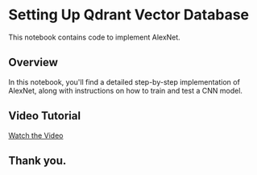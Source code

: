# Setting Up Qdrant Vector Database

This notebook contains code to implement AlexNet.

## Overview

In this notebook, you'll find a detailed step-by-step implementation of AlexNet, along with instructions on how to train and test a CNN model.

## Video Tutorial

[Watch the Video](https://youtu.be/ydKoYZQtJCc)

## Thank you.
